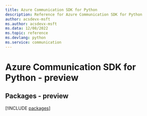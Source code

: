 ```yaml
---
title: Azure Communication SDK for Python
description: Reference for Azure Communication SDK for Python
author: acsdevx-msft
ms.author: acsdevx-msft
ms.data: 12/08/2022
ms.topic: reference
ms.devlang: python
ms.service: communication
---
```

# Azure Communication SDK for Python - preview
## Packages - preview
[!INCLUDE [packages](communication-index.md)]